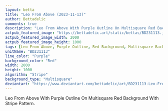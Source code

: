```yaml
---
layout: betta
title: "Leo From Above (2023-11-13)"
author: Bettadelic
comments: true
description: "Leo From Above With Purple Outline On Multisquare Red Background With Stripe Pattern."
actpub_featured_image: "https://bettadelic.art/static/bettas/BD231113.jpg"
actpub_featured_image_width: 2000
actpub_featured_image_height: 1000
tags: [Leo From Above, Purple Outline, Red Background, Multisquare Background Pattern, Stripe Pattern, November 2023]
unitName: "BD231113"
line_color: "Purple"
background_color: "Red"
width: 2000
height: 1000
algorithm: "Stripe"
background_type: "Multisquare"
deviantart: "https://www.deviantart.com/bettadelic/art/BD231113-Leo-From-Above-2023-11-13-994397174"
---
```


Leo From Above With Purple Outline On Multisquare Red Background With Stripe Pattern.
